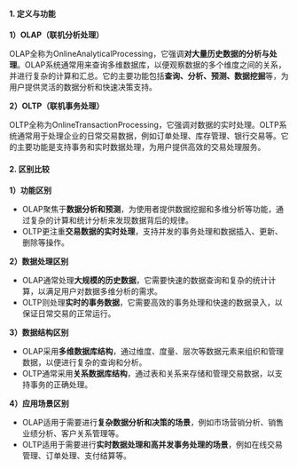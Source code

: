 #### 1. 定义与功能

**1）OLAP（联机分析处理）**

OLAP全称为OnlineAnalyticalProcessing，它强调**对大量历史数据的分析与处理**。OLAP系统通常用来查询多维数据库，以便观察数据的多个维度之间的关系，并进行复杂的计算和汇总。它的主要功能包括**查询、分析、预测、数据挖掘**等，为用户提供灵活的数据分析和快速决策支持。



**2）OLTP（联机事务处理）**

OLTP全称为OnlineTransactionProcessing，它强调对数据的实时处理。OLTP系统通常用于处理企业的日常交易数据，例如订单处理、库存管理、银行交易等。它的主要功能是支持事务和实时数据处理，为用户提供高效的交易处理服务。



#### 2. 区别比较

**1）功能区别**

- OLAP聚焦于**数据分析和预测**，为使用者提供数据挖掘和多维分析等功能，通过复杂的计算和统计分析来发现数据背后的规律。
- OLTP更注重**交易数据的实时处理**，支持并发的事务处理和数据插入、更新、删除等操作。



**2）数据处理区别**

- OLAP通常处理**大规模的历史数据**，它需要快速的数据查询和复杂的统计计算，以满足用户对数据多维分析的需求。
- OLTP则处理**实时的事务数据**，它需要高效的事务处理和快速的数据录入，以保证日常交易的正常运行。



**3）数据结构区别**

- OLAP采用**多维数据库结构**，通过维度、度量、层次等数据元素来组织和管理数据，以便进行复杂的查询和分析。
- OLTP通常采用**关系数据库结构**，通过表和关系来存储和管理交易数据，以支持事务的正确处理。



**4）应用场景区别**

- OLAP适用于需要进行**复杂数据分析和决策的场景**，例如市场营销分析、销售业绩分析、客户关系管理等。
- OLTP适用于需要进行**实时数据处理和高并发事务处理的场景**，例如在线交易管理、订单处理、支付结算等。